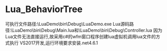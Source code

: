 # Lua_BehaviorTree
可执行文件路径:\LuaDemo\bin\Debug\LuaDemo.exe
Lua源码路径:\LuaDemo\bin\Debug\Main.lua和\LuaDemo\bin\Debug\Controller.lua
因为Lua文件无法直接运行,故采用c#的wfm窗口程序创建lua虚拟机调用lua文件的方式执行
VS2017开发,运行环境要求安装.net4.6.1